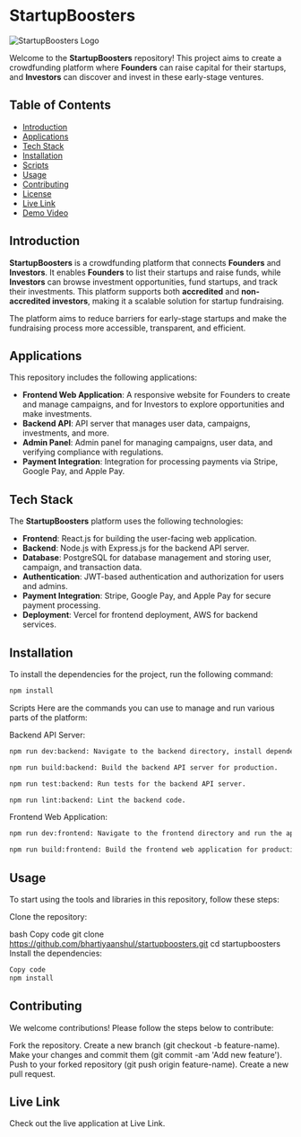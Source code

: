 # StartupBoosters

![StartupBoosters Logo](path/to/logo.png)

Welcome to the **StartupBoosters** repository! This project aims to create a crowdfunding platform where **Founders** can raise capital for their startups, and **Investors** can discover and invest in these early-stage ventures.

## Table of Contents
- [Introduction](#introduction)
- [Applications](#applications)
- [Tech Stack](#tech-stack)
- [Installation](#installation)
- [Scripts](#scripts)
- [Usage](#usage)
- [Contributing](#contributing)
- [License](#license)
- [Live Link](#live-link)
- [Demo Video](#demo-video)

## Introduction
**StartupBoosters** is a crowdfunding platform that connects **Founders** and **Investors**. It enables **Founders** to list their startups and raise funds, while **Investors** can browse investment opportunities, fund startups, and track their investments. This platform supports both **accredited** and **non-accredited investors**, making it a scalable solution for startup fundraising.

The platform aims to reduce barriers for early-stage startups and make the fundraising process more accessible, transparent, and efficient.

## Applications
This repository includes the following applications:

- **Frontend Web Application**: A responsive website for Founders to create and manage campaigns, and for Investors to explore opportunities and make investments.
- **Backend API**: API server that manages user data, campaigns, investments, and more.
- **Admin Panel**: Admin panel for managing campaigns, user data, and verifying compliance with regulations.
- **Payment Integration**: Integration for processing payments via Stripe, Google Pay, and Apple Pay.

## Tech Stack
The **StartupBoosters** platform uses the following technologies:

- **Frontend**: React.js for building the user-facing web application.
- **Backend**: Node.js with Express.js for the backend API server.
- **Database**: PostgreSQL for database management and storing user, campaign, and transaction data.
- **Authentication**: JWT-based authentication and authorization for users and admins.
- **Payment Integration**: Stripe, Google Pay, and Apple Pay for secure payment processing.
- **Deployment**: Vercel for frontend deployment, AWS for backend services.

## Installation
To install the dependencies for the project, run the following command:

```bash
npm install
```

Scripts
Here are the commands you can use to manage and run various parts of the platform:

Backend API Server:
```bash
npm run dev:backend: Navigate to the backend directory, install dependencies, and start the development server.
```
```bash
npm run build:backend: Build the backend API server for production.
```
```bash
npm run test:backend: Run tests for the backend API server.
```
```bash
npm run lint:backend: Lint the backend code.
```

Frontend Web Application:
```bash
npm run dev:frontend: Navigate to the frontend directory and run the app using React.
```
```bash
npm run build:frontend: Build the frontend web application for production.
```


## Usage
To start using the tools and libraries in this repository, follow these steps:

Clone the repository:

bash
Copy code
git clone https://github.com/bhartiyaanshul/startupboosters.git
cd startupboosters
Install the dependencies:

```bash
Copy code
npm install
```

## Contributing
We welcome contributions! Please follow the steps below to contribute:

Fork the repository.
Create a new branch (git checkout -b feature-name).
Make your changes and commit them (git commit -am 'Add new feature').
Push to your forked repository (git push origin feature-name).
Create a new pull request.

## Live Link
Check out the live application at Live Link.
